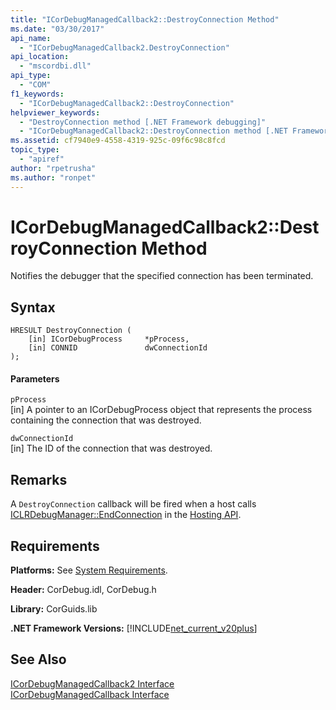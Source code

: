 ```yaml
---
title: "ICorDebugManagedCallback2::DestroyConnection Method"
ms.date: "03/30/2017"
api_name: 
  - "ICorDebugManagedCallback2.DestroyConnection"
api_location: 
  - "mscordbi.dll"
api_type: 
  - "COM"
f1_keywords: 
  - "ICorDebugManagedCallback2::DestroyConnection"
helpviewer_keywords: 
  - "DestroyConnection method [.NET Framework debugging]"
  - "ICorDebugManagedCallback2::DestroyConnection method [.NET Framework debugging]"
ms.assetid: cf7940e9-4558-4319-925c-09f6c98c8fcd
topic_type: 
  - "apiref"
author: "rpetrusha"
ms.author: "ronpet"
---
```

# ICorDebugManagedCallback2::DestroyConnection Method
Notifies the debugger that the specified connection has been terminated.  
  
## Syntax  
  
```  
HRESULT DestroyConnection (  
    [in] ICorDebugProcess     *pProcess,  
    [in] CONNID               dwConnectionId  
);  
```  
  
#### Parameters  
 `pProcess`  
 [in] A pointer to an ICorDebugProcess object that represents the process containing the connection that was destroyed.  
  
 `dwConnectionId`  
 [in] The ID of the connection that was destroyed.  
  
## Remarks  
 A `DestroyConnection` callback will be fired when a host calls [ICLRDebugManager::EndConnection](../../../../docs/framework/unmanaged-api/hosting/iclrdebugmanager-endconnection-method.md) in the [Hosting API](../../../../docs/framework/unmanaged-api/hosting/index.md).  
  
## Requirements  
 **Platforms:** See [System Requirements](../../../../docs/framework/get-started/system-requirements.md).  
  
 **Header:** CorDebug.idl, CorDebug.h  
  
 **Library:** CorGuids.lib  
  
 **.NET Framework Versions:** [!INCLUDE[net_current_v20plus](../../../../includes/net-current-v20plus-md.md)]  
  
## See Also  
 [ICorDebugManagedCallback2 Interface](../../../../docs/framework/unmanaged-api/debugging/icordebugmanagedcallback2-interface.md)  
 [ICorDebugManagedCallback Interface](../../../../docs/framework/unmanaged-api/debugging/icordebugmanagedcallback-interface.md)
